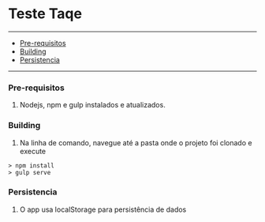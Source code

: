 # Teste Taqe

---------------------
* [Pre-requisitos](#pre-requisitos)
* [Building](#building)
* [Persistencia](#persistencia)

---------------------

### Pre-requisitos
1. Nodejs, npm e gulp instalados e atualizados.

### Building

1. Na linha de comando, navegue até a pasta onde o projeto foi clonado e execute
```bach 
> npm install
> gulp serve
```

### Persistencia

1. O app usa localStorage para persistência de dados